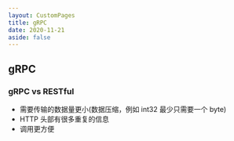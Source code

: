 ```yaml
---
layout: CustomPages
title: gRPC
date: 2020-11-21
aside: false
---
```


## gRPC

### gRPC vs RESTful

- 需要传输的数据量更小(数据压缩，例如 int32 最少只需要一个 byte)
- HTTP 头部有很多重复的信息
- 调用更方便
